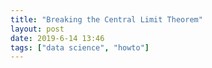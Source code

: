```yaml
---
title: "Breaking the Central Limit Theorem"
layout: post
date: 2019-6-14 13:46
tags: ["data science", "howto"]
---
```


<script src="https://gist.github.com/artificialsoph/eb2dcbe4656dbbbe695c3cc78ec48a03.js"></script>